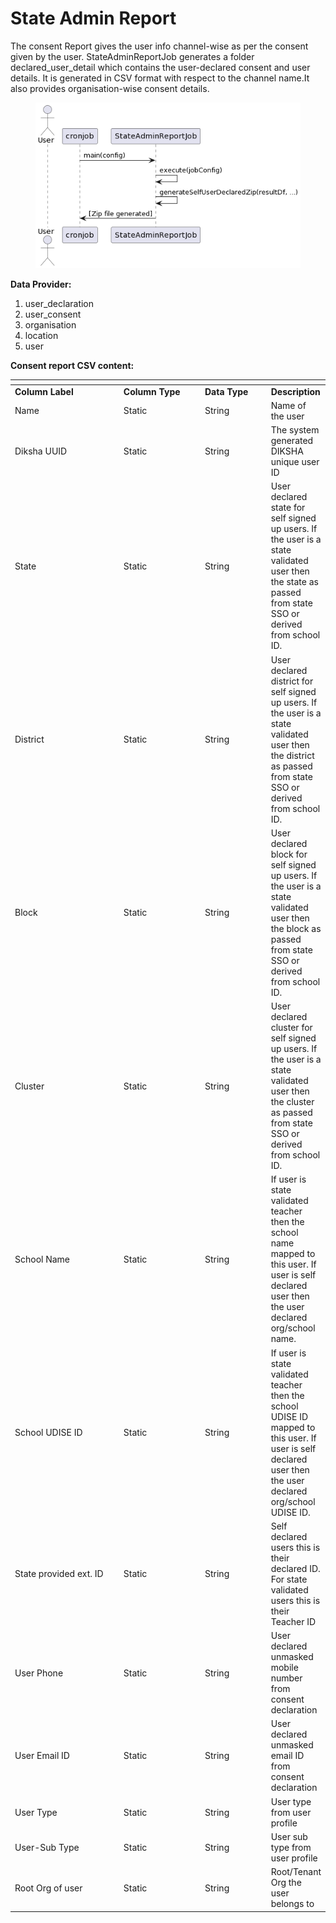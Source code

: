 # State Admin Report

The consent Report gives the user info channel-wise as per the consent given by the user. StateAdminReportJob generates a folder declared\_user\_detail which contains the user-declared consent and user details. It is generated in CSV format with respect to the channel name.It also provides organisation-wise consent details.

<figure><img src="../../../../../.gitbook/assets/state_Admin_Report.png" alt=""><figcaption></figcaption></figure>

**Data Provider:**

1. user\_declaration
2. user\_consent
3. organisation
4. location
5. user

**Consent report CSV content:**

<table data-header-hidden><thead><tr><th width="174"></th><th width="125"></th><th width="99"></th><th></th></tr></thead><tbody><tr><td><strong>Column Label</strong></td><td><strong>Column Type</strong></td><td><strong>Data Type</strong></td><td><strong>Description</strong></td></tr><tr><td>Name</td><td>Static</td><td>String</td><td>Name of the user</td></tr><tr><td>Diksha UUID</td><td>Static</td><td>String</td><td>The system generated DIKSHA unique user ID</td></tr><tr><td>State</td><td>Static</td><td>String</td><td>User declared state for self signed up users. If the user is a state validated user then the state as passed from state SSO or derived from school ID.</td></tr><tr><td>District</td><td>Static</td><td>String</td><td>User declared district for self signed up users. If the user is a state validated user then the district as passed from state SSO or derived from school ID.</td></tr><tr><td>Block</td><td>Static</td><td>String</td><td>User declared block for self signed up users. If the user is a state validated user then the block as passed from state SSO or derived from school ID.</td></tr><tr><td>Cluster</td><td>Static</td><td>String</td><td>User declared cluster for self signed up users. If the user is a state validated user then the cluster as passed from state SSO or derived from school ID.</td></tr><tr><td>School Name</td><td>Static</td><td>String</td><td>If user is state validated teacher then the school name mapped to this user. If user is self declared user then the user declared org/school name.</td></tr><tr><td>School UDISE ID</td><td>Static</td><td>String</td><td>If user is state validated teacher then the school UDISE ID mapped to this user. If user is self declared user then the user declared org/school UDISE ID.</td></tr><tr><td>State provided ext. ID</td><td>Static</td><td>String</td><td>Self declared users this is their declared ID. For state validated users this is their Teacher ID</td></tr><tr><td>User Phone</td><td>Static</td><td>String</td><td>User declared unmasked mobile number from consent declaration</td></tr><tr><td>User Email ID</td><td>Static</td><td>String</td><td>User declared unmasked email ID from consent declaration</td></tr><tr><td>User Type</td><td>Static</td><td>String</td><td>User type from user profile</td></tr><tr><td>User-Sub Type</td><td>Static</td><td>String</td><td>User sub type from user profile</td></tr><tr><td>Root Org of user</td><td>Static</td><td>String</td><td>Root/Tenant Org the user belongs to</td></tr></tbody></table>

